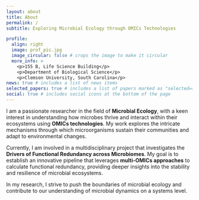```yaml
---
layout: about
title: About
permalink: /
subtitle: Exploring Microbial Ecology through OMICs Technologies

profile:
  align: right
  image: prof_pic.jpg
  image_circular: false # crops the image to make it circular
  more_info: >
    <p>155 B, Life Science Building</p>
    <p>Department of Biological Science</p>
    <p>Clemson University, South Carolina</p>
news: true # includes a list of news items
selected_papers: true # includes a list of papers marked as "selected={true}"
social: true # includes social icons at the bottom of the page
---
```


I am a passionate researcher in the field of **Microbial Ecology**, with a keen interest in understanding how microbes thrive and interact within their ecosystems using **OMICs technologies**. My work explores the intricate mechanisms through which microorganisms sustain their communities and adapt to environmental changes.

Currently, I am involved in a multidisciplinary project that investigates the **Drivers of Functional Redundancy across Microbiomes**. My goal is to establish an innovative pipeline that leverages **multi-OMICs approaches** to calculate functional redundancy, providing deeper insights into the stability and resilience of microbial ecosystems.

In my research, I strive to push the boundaries of microbial ecology and contribute to our understanding of microbial dynamics on a systems level.
